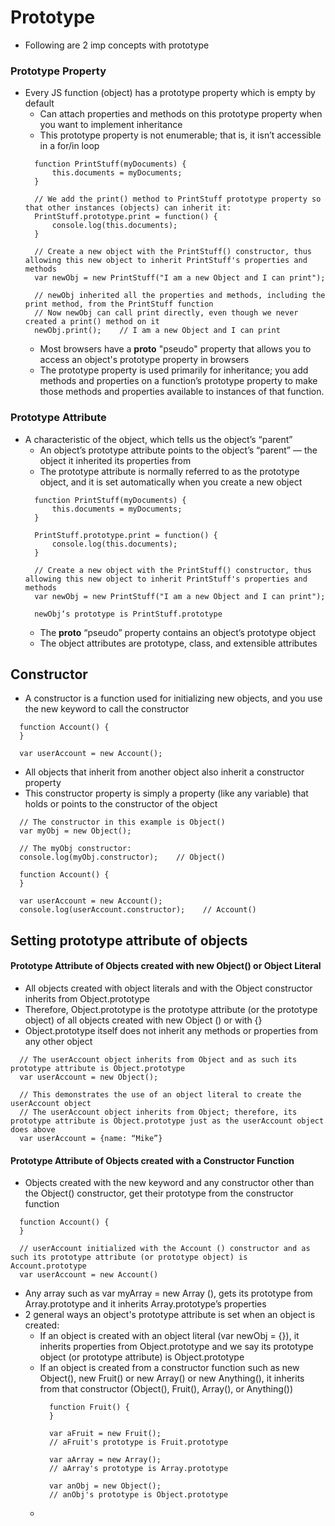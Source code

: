 # Prototype
 - Following are 2 imp concepts with prototype

### Prototype Property
  - Every JS function (object) has a prototype property which is empty by default
    - Can attach properties and methods on this prototype property when you want to implement inheritance
    - This prototype property is not enumerable; that is, it isn’t accessible in a for/in loop
    ```
      function PrintStuff(myDocuments) {
          this.documents = myDocuments;
      }

      // We add the print() method to PrintStuff prototype property so that other instances (objects) can inherit it:
      PrintStuff.prototype.print = function() {
          console.log(this.documents);
      }

      // Create a new object with the PrintStuff() constructor, thus allowing this new object to inherit PrintStuff's properties and methods
      var newObj = new PrintStuff("I am a new Object and I can print");

      // newObj inherited all the properties and methods, including the print method, from the PrintStuff function
      // Now newObj can call print directly, even though we never created a print() method on it
      newObj.print();    // I am a new Object and I can print
    ```
    - Most browsers have a __proto__ "pseudo" property that allows you to access an object's prototype property in browsers
    - The prototype property is used primarily for inheritance; you add methods and properties on a function’s prototype
      property to make those methods and properties available to instances of that function.

### Prototype Attribute
  - A characteristic of the object, which tells us the object’s “parent”
    - An object’s prototype attribute points to the object’s “parent” — the object it inherited its properties from
    - The prototype attribute is normally referred to as the prototype object, and it is set automatically when you create a new object
    ```
      function PrintStuff(myDocuments) {
          this.documents = myDocuments;
      }

      PrintStuff.prototype.print = function() {
          console.log(this.documents);
      }

      // Create a new object with the PrintStuff() constructor, thus allowing this new object to inherit PrintStuff's properties and methods
      var newObj = new PrintStuff("I am a new Object and I can print");

      newObj‘s prototype is PrintStuff.prototype
    ```
    - The __proto__ “pseudo” property contains an object’s prototype object 
    - The object attributes are prototype, class, and extensible attributes

## Constructor
 - A constructor is a function used for initializing new objects, and you use the new keyword to call the constructor
 ```
   function Account() {
   }

   var userAccount = new Account();
 ```
 - All objects that inherit from another object also inherit a constructor property
 - This constructor property is simply a property (like any variable) that holds or points to the constructor of the object
 ```
   // The constructor in this example is Object()
   var myObj = new Object();

   // The myObj constructor:
   console.log(myObj.constructor);    // Object()

   function Account() {
   }

   var userAccount = new Account();
   console.log(userAccount.constructor);    // Account()
 ```

## Setting prototype attribute of objects
 #### Prototype Attribute of Objects created with new Object() or Object Literal
  - All objects created with object literals and with the Object constructor inherits from Object.prototype
  - Therefore, Object.prototype is the prototype attribute (or the prototype object) of all objects created with new Object () or with {}
  - Object.prototype itself does not inherit any methods or properties from any other object
  ```
    // The userAccount object inherits from Object and as such its prototype attribute is Object.prototype
    var userAccount = new Object();

    // This demonstrates the use of an object literal to create the userAccount object
    // The userAccount object inherits from Object; therefore, its prototype attribute is Object.prototype just as the userAccount object does above
    var userAccount = {name: “Mike”}
  ```
 #### Prototype Attribute of Objects created with a Constructor Function
  - Objects created with the new keyword and any constructor other than the Object() constructor, get their prototype from the constructor function
  ```
    function Account() {
    }

    // userAccount initialized with the Account () constructor and as such its prototype attribute (or prototype object) is Account.prototype
    var userAccount = new Account()
  ```
 - Any array such as var myArray = new Array (), gets its prototype from Array.prototype and it inherits Array.prototype’s properties
 - 2 general ways an object's prototype attribute is set when an object is created:
   - If an object is created with an object literal (var newObj = {}), it inherits properties from Object.prototype
     and we say its prototype object (or prototype attribute) is Object.prototype
   - If an object is created from a constructor function such as new Object(), new Fruit() or new Array() or new Anything(),
     it inherits from that constructor (Object(), Fruit(), Array(), or Anything())
     ```
       function Fruit() {
       }

       var aFruit = new Fruit();
       // aFruit's prototype is Fruit.prototype

       var aArray = new Array();
       // aArray's prototype is Array.prototype

       var anObj = new Object();
       // anObj's prototype is Object.prototype
     ```
   - 
